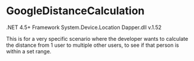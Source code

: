 # GoogleDistanceCalculation

.NET 4.5+ Framework 
System.Device.Location
Dapper.dll v.1.52

This is for a very specific scenario where the developer wants to calculate the distance from 1 user to multiple other users, to see if that person is within a set range. 

